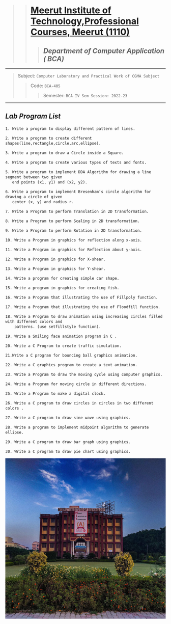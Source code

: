 > > # **[Meerut Institute of Technology,Professional Courses, Meerut (1110)](https://www.mitmeerut.net.in/)**
> >
> > > ## _Department of Computer Application ( BCA)_

---

> Subject: `Computer Laboratory and Practical Work of CGMA Subject`
>
> > Code: `BCA-405`
> >
> > > Semester: `BCA IV Sem Session: 2022-23`

---

## _Lab Program List_

```
1. Write a program to display different pattern of lines.
```

```
2. Write a program to create different shapes(line,rectangle,circle,arc,ellipse).
```

```
3. Write a program to draw a Circle inside a Square.
```

```
4. Write a program to create various types of texts and fonts.
```

```
5. Write a program to implement DDA Algorithm for drawing a line segment between two given
   end points (x1, y1) and (x2, y2).
```

```
6. Write a program to implement Bresenham’s circle algorithm for drawing a circle of given
   center (x, y) and radius r.
```

```
7. Write a Program to perform Translation in 2D transformation.
```

```
8. Write a Program to perform Scaling in 2D transformation.
```

```
9. Write a Program to perform Rotation in 2D transformation.
```

```
10. Write a Program in graphics for reflection along x-axis.
```

```
11. Write a Program in graphics for Reflection about y-axis.
```

```
12. Write a Program in graphics for X-shear.
```

```
13. Write a Program in graphics for Y-shear.
```

```
14. Write a program for creating simple car shape.
```

```
15. Write a program in graphics for creating fish.
```

```
16. Write a Program that illustrating the use of Fillpoly function.
```

```
17. Write a Program that illustrating the use of Floodfill function.
```

```
18. Write a Program to draw animation using increasing circles filled with different colors and
    patterns. (use setfillstyle function).
```

```
19. Write a Smiling face animation program in C .
```

```
20. Write a C Program to create traffic simulation.
```

```
21.Write a C program for bouncing ball graphics animation.
```

```
22. Write a C graphics program to create a text animation.
```

```
23. Write a Program to draw the moving cycle using computer graphics.
```

```
24. Write a Program for moving circle in different directions.
```

```
25. Write a Program to make a digital clock.
```

```
26. Write a C program to draw circles in circles in two different colors .
```

```
27. Write a C program to draw sine wave using graphics.
```

```
28. Write a program to implement midpoint algorithm to generate ellipse.
```

```
29. Write a C program to draw bar graph using graphics.
```

```
30. Write a C program to draw pie chart using graphics.
```

![My College](https://github.com/rajkishorbgp/my-personal-data-/blob/main/College/1686057867605.jpg)
